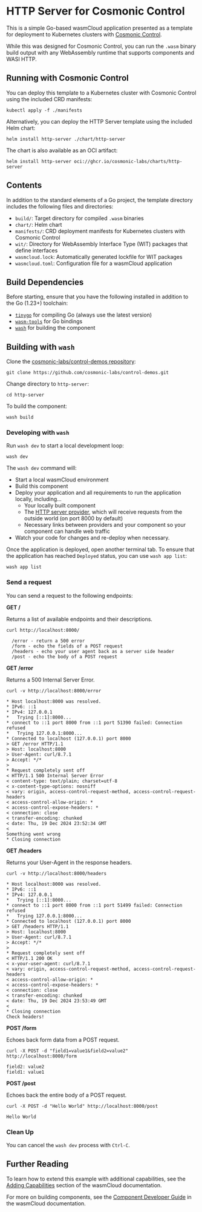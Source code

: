 # HTTP Server for Cosmonic Control

This is a simple Go-based wasmCloud application presented as a template for deployment to Kubernetes clusters with [Cosmonic Control](https://cosmonic.com/docs/). 

While this was designed for Cosmonic Control, you can run the `.wasm` binary build output with any WebAssembly runtime that supports components and WASI HTTP.

## Running with Cosmonic Control

You can deploy this template to a Kubernetes cluster with Cosmonic Control using the included CRD manifests:

```shell
kubectl apply -f ./manifests
```

Alternatively, you can deploy the HTTP Server template using the included Helm chart:

```shell
helm install http-server ./chart/http-server
```

The chart is also available as an OCI artifact:

```shell
helm install http-server oci://ghcr.io/cosmonic-labs/charts/http-server
```

## Contents

In addition to the standard elements of a Go project, the template directory includes the following files and directories:

- `build/`: Target directory for compiled `.wasm` binaries
- `chart/`: Helm chart
- `manifests/`: CRD deployment manifests for Kubernetes clusters with Cosmonic Control
- `wit/`: Directory for WebAssembly Interface Type (WIT) packages that define interfaces
- `wasmcloud.lock`: Automatically generated lockfile for WIT packages
- `wasmcloud.toml`: Configuration file for a wasmCloud application

## Build Dependencies

Before starting, ensure that you have the following installed in addition to the Go (1.23+) toolchain:

- [`tinygo`](https://tinygo.org/getting-started/install/) for compiling Go (always use the latest version)
- [`wasm-tools`](https://github.com/bytecodealliance/wasm-tools#installation) for Go bindings
- [`wash`](https://github.com/cosmonic-labs/wash) for building the component

## Building with `wash`

Clone the [cosmonic-labs/control-demos repository](https://github.com/cosmonic-labs/control-demos): 

```shell
git clone https://github.com/cosmonic-labs/control-demos.git
```

Change directory to `http-server`:

```shell
cd http-server
```

To build the component:

```shell
wash build
```

### Developing with `wash`

Run `wash dev` to start a local development loop:

```shell
wash dev
```

The `wash dev` command will:

- Start a local wasmCloud environment
- Build this component
- Deploy your application and all requirements to run the application locally, including...
  - Your locally built component
  - The [HTTP server provider](https://github.com/wasmCloud/wasmCloud/pkgs/container/http-server), which will receive requests from the outside world
    (on port 8000 by default)
  - Necessary links between providers and your component so your component can handle web traffic
- Watch your code for changes and re-deploy when necessary.

Once the application is deployed, open another terminal tab. To ensure that the application has reached `Deployed` status, you can use `wash app list`:

```shell
wash app list
```

### Send a request

You can send a request to the following endpoints:

**GET /**

Returns a list of available endpoints and their descriptions.

```shell
curl http://localhost:8000/
```
```text
  /error - return a 500 error
  /form - echo the fields of a POST request
  /headers - echo your user agent back as a server side header
  /post - echo the body of a POST request
```

**GET /error**

Returns a 500 Internal Server Error.

```shell
curl -v http://localhost:8000/error
```
```text
* Host localhost:8000 was resolved.
* IPv6: ::1
* IPv4: 127.0.0.1
*   Trying [::1]:8000...
* connect to ::1 port 8000 from ::1 port 51390 failed: Connection refused
*   Trying 127.0.0.1:8000...
* Connected to localhost (127.0.0.1) port 8000
> GET /error HTTP/1.1
> Host: localhost:8000
> User-Agent: curl/8.7.1
> Accept: */*
> 
* Request completely sent off
< HTTP/1.1 500 Internal Server Error
< content-type: text/plain; charset=utf-8
< x-content-type-options: nosniff
< vary: origin, access-control-request-method, access-control-request-headers
< access-control-allow-origin: *
< access-control-expose-headers: *
< connection: close
< transfer-encoding: chunked
< date: Thu, 19 Dec 2024 23:52:34 GMT
< 
Something went wrong
* Closing connection
```

**GET /headers**

Returns your User-Agent in the response headers.

```shell
curl -v http://localhost:8000/headers
```
```text
* Host localhost:8000 was resolved.
* IPv6: ::1
* IPv4: 127.0.0.1
*   Trying [::1]:8000...
* connect to ::1 port 8000 from ::1 port 51499 failed: Connection refused
*   Trying 127.0.0.1:8000...
* Connected to localhost (127.0.0.1) port 8000
> GET /headers HTTP/1.1
> Host: localhost:8000
> User-Agent: curl/8.7.1
> Accept: */*
> 
* Request completely sent off
< HTTP/1.1 200 OK
< x-your-user-agent: curl/8.7.1
< vary: origin, access-control-request-method, access-control-request-headers
< access-control-allow-origin: *
< access-control-expose-headers: *
< connection: close
< transfer-encoding: chunked
< date: Thu, 19 Dec 2024 23:53:49 GMT
< 
* Closing connection
Check headers!
```

**POST /form**

Echoes back form data from a POST request.

```shell
curl -X POST -d "field1=value1&field2=value2" http://localhost:8000/form
```
```text
field2: value2
field1: value1
```

**POST /post**

Echoes back the entire body of a POST request.

```shell
curl -X POST -d "Hello World" http://localhost:8000/post
```
```text
Hello World
```

### Clean Up

You can cancel the `wash dev` process with `Ctrl-C`.

## Further Reading

To learn how to extend this example with additional capabilities, see the [Adding Capabilities](https://wasmcloud.com/docs/tour/adding-capabilities?lang=rust) section of the wasmCloud documentation.

For more on building components, see the [Component Developer Guide](https://wasmcloud.com/docs/developer/components/) in the wasmCloud documentation. 

